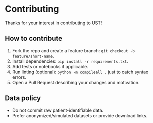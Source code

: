 # Contributing

Thanks for your interest in contributing to UST!

## How to contribute
1. Fork the repo and create a feature branch: `git checkout -b feature/short-name`.
2. Install dependencies: `pip install -r requirements.txt`.
3. Add tests or notebooks if applicable.
4. Run linting (optional): `python -m compileall .` just to catch syntax errors.
5. Open a Pull Request describing your changes and motivation.

## Data policy
- Do not commit raw patient-identifiable data.
- Prefer anonymized/simulated datasets or provide download links.
